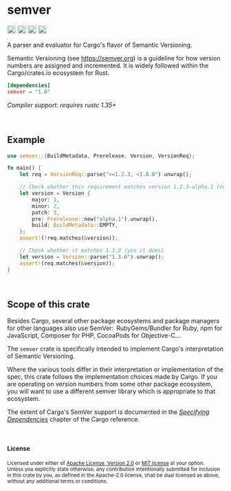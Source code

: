 semver
======

[<img alt="github" src="https://img.shields.io/badge/github-dtolnay/semver-8da0cb?style=for-the-badge&labelColor=555555&logo=github" height="20">](https://github.com/dtolnay/semver)
[<img alt="crates.io" src="https://img.shields.io/crates/v/semver.svg?style=for-the-badge&color=fc8d62&logo=rust" height="20">](https://crates.io/crates/semver)
[<img alt="docs.rs" src="https://img.shields.io/badge/docs.rs-semver-66c2a5?style=for-the-badge&labelColor=555555&logo=docs.rs" height="20">](https://docs.rs/semver)
[<img alt="build status" src="https://img.shields.io/github/actions/workflow/status/dtolnay/semver/ci.yml?branch=master&style=for-the-badge" height="20">](https://github.com/dtolnay/semver/actions?query=branch%3Amaster)

A parser and evaluator for Cargo's flavor of Semantic Versioning.

Semantic Versioning (see <https://semver.org>) is a guideline for how version
numbers are assigned and incremented. It is widely followed within the
Cargo/crates.io ecosystem for Rust.

```toml
[dependencies]
semver = "1.0"
```

*Compiler support: requires rustc 1.35+*

<br>

## Example

```rust
use semver::{BuildMetadata, Prerelease, Version, VersionReq};

fn main() {
    let req = VersionReq::parse(">=1.2.3, <1.8.0").unwrap();

    // Check whether this requirement matches version 1.2.3-alpha.1 (no)
    let version = Version {
        major: 1,
        minor: 2,
        patch: 3,
        pre: Prerelease::new("alpha.1").unwrap(),
        build: BuildMetadata::EMPTY,
    };
    assert!(!req.matches(&version));

    // Check whether it matches 1.3.0 (yes it does)
    let version = Version::parse("1.3.0").unwrap();
    assert!(req.matches(&version));
}
```

<br>

## Scope of this crate

Besides Cargo, several other package ecosystems and package managers for other
languages also use SemVer:&ensp;RubyGems/Bundler for Ruby, npm for JavaScript,
Composer for PHP, CocoaPods for Objective-C...

The `semver` crate is specifically intended to implement Cargo's interpretation
of Semantic Versioning.

Where the various tools differ in their interpretation or implementation of the
spec, this crate follows the implementation choices made by Cargo. If you are
operating on version numbers from some other package ecosystem, you will want to
use a different semver library which is appropriate to that ecosystem.

The extent of Cargo's SemVer support is documented in the *[Specifying
Dependencies]* chapter of the Cargo reference.

[Specifying Dependencies]: https://doc.rust-lang.org/cargo/reference/specifying-dependencies.html

<br>

#### License

<sup>
Licensed under either of <a href="LICENSE-APACHE">Apache License, Version
2.0</a> or <a href="LICENSE-MIT">MIT license</a> at your option.
</sup>

<br>

<sub>
Unless you explicitly state otherwise, any contribution intentionally submitted
for inclusion in this crate by you, as defined in the Apache-2.0 license, shall
be dual licensed as above, without any additional terms or conditions.
</sub>
